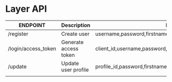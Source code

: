 
# Layer API

| ENDPOINT    		   |  Description    	     | Parameters			 				  							 |
| ---------------------| ------------------------| ------------------------------------------------------------------|
| /register   		   | Create user		     | username,password,firstname,lastname,birthday,email,phone_number  |
| /login/access_token  | Generate access token   | client_id,username,password,grant_type(password)	 						 |
| /update  			   | Update user profile	 | profile_id,password,firstname,lastname,birthday,email,phone_number|
|					   |			             |										                             |
